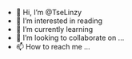 - 👋 Hi, I’m @TseLinzy
- 👀 I’m interested in reading
- 🌱 I’m currently learning 
- 💞️ I’m looking to collaborate on ...
- 📫 How to reach me ...

<!---
TseLinzy/TseLinzy is a ✨ special ✨ repository because its `README.md` (this file) appears on your GitHub profile.
You can click the Preview link to take a look at your changes.
--->
